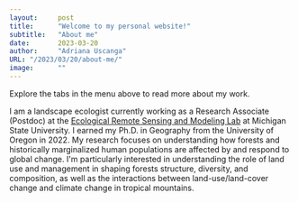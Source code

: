 ```yaml
---
layout:     post 
title:      "Welcome to my personal website!"
subtitle:   "About me"
date:       2023-03-20
author:     "Adriana Uscanga"
URL: "/2023/03/20/about-me/"
image:      ""
---
```


Explore the tabs in the menu above to read more about my work.

I am a landscape ecologist currently working as a Research Associate (Postdoc) at the [Ecological Remote Sensing and Modeling Lab](https://www.ersamlab.com/) at Michigan State University. I earned my Ph.D. in Geography from the University of Oregon in 2022.
My research focuses on understanding how forests and historically marginalized human populations are affected by and respond to global change. I'm particularly interested in understanding the role of land use and management in shaping forests structure, diversity, and composition, as well as the interactions between land-use/land-cover change and climate change in tropical mountains.
